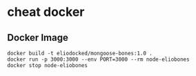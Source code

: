 # cheat docker

## Docker Image

```shell
docker build -t eliodocked/mongoose-bones:1.0 .
docker run -p 3000:3000 --env PORT=3000 --rm node-eliobones
docker stop node-eliobones
```
